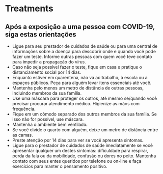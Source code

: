 # Treatments

## Após a exposição a uma pessoa com COVID-19, siga estas orientações

- Ligue para seu prestador de cuidados de saúde ou para uma central de informações sobre a doença para descobrir onde e quando você pode fazer um teste.
Informe outras pessoas com quem você teve contato para impedir a propagação do vírus.
- Caso não seja possível fazer o teste, fique em casa e pratique o distanciamento social por 14 dias.
- Enquanto estiver em quarentena, não vá ao trabalho, à escola ou a espaços públicos. Peça para alguém levar itens essenciais até você.
- Mantenha pelo menos um metro de distância de outras pessoas, incluindo membros da sua família.
- Use uma máscara para proteger os outros, até mesmo se/quando você precisar procurar atendimento médico.
Higienize as mãos com frequência.
- Fique em um cômodo separado dos outros membros da sua família. Se isso não for possível, use máscara.
- Mantenha o ambiente bem ventilado.
- Se você divide o quarto com alguém, deixe um metro de distância entre as camas.
- Preste atenção por 14 dias para ver se você apresenta sintomas.
- Ligue para o prestador de cuidados de saúde imediatamente se você apresentar qualquer um destes sintomas: dificuldade para respirar, perda da fala ou da mobilidade, confusão ou dores no peito.
Mantenha contato com seus entes queridos por telefone ou on-line e faça exercícios para manter o pensamento positivo.